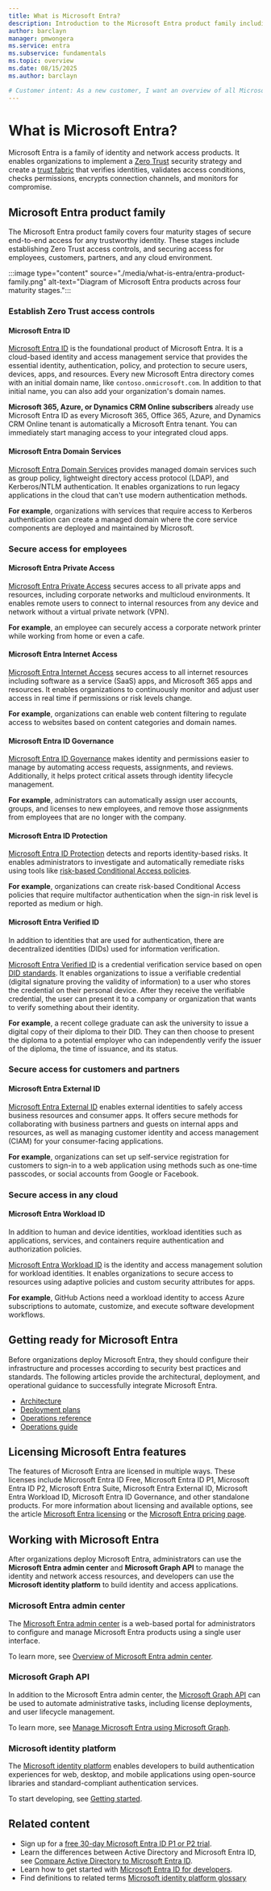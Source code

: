 ```yaml
---
title: What is Microsoft Entra?
description: Introduction to the Microsoft Entra product family including links to get started.
author: barclayn
manager: pmwongera
ms.service: entra
ms.subservice: fundamentals
ms.topic: overview
ms.date: 08/15/2025
ms.author: barclayn

# Customer intent: As a new customer, I want an overview of all Microsoft Entra products including links to get started.
---
```

# What is Microsoft Entra?

Microsoft Entra is a family of identity and network access products. It enables organizations to implement a [Zero Trust](/security/zero-trust/zero-trust-overview) security strategy and create a [trust fabric](https://www.microsoft.com/security/blog/2024/05/08/how-implementing-a-trust-fabric-strengthens-identity-and-network/) that verifies identities, validates access conditions, checks permissions, encrypts connection channels, and monitors for compromise.

## Microsoft Entra product family

The Microsoft Entra product family covers four maturity stages of secure end-to-end access for any trustworthy identity. These stages include establishing Zero Trust access controls, and securing access for employees, customers, partners, and any cloud environment.

:::image type="content" source="./media/what-is-entra/entra-product-family.png" alt-text="Diagram of Microsoft Entra products across four maturity stages.":::

### Establish Zero Trust access controls

#### Microsoft Entra ID

[Microsoft Entra ID](./whatis.md) is the foundational product of Microsoft Entra. It is a cloud-based identity and access management service that provides the essential identity, authentication, policy, and protection to secure users, devices, apps, and resources. Every new Microsoft Entra directory comes with an initial domain name, like `contoso.onmicrosoft.com`. In addition to that initial name, you can also add your organization's domain names.

**Microsoft 365, Azure, or Dynamics CRM Online subscribers** already use Microsoft Entra ID as every Microsoft 365, Office 365, Azure, and Dynamics CRM Online tenant is automatically a Microsoft Entra tenant. You can immediately start managing access to your integrated cloud apps.

#### Microsoft Entra Domain Services

[Microsoft Entra Domain Services](~/identity/domain-services/overview.md) provides managed domain services such as group policy, lightweight directory access protocol (LDAP), and Kerberos/NTLM authentication. It enables organizations to run legacy applications in the cloud that can't use modern authentication methods.

**For example**, organizations with services that require access to Kerberos authentication can create a managed domain where the core service components are deployed and maintained by Microsoft. 

### Secure access for employees

#### Microsoft Entra Private Access

[Microsoft Entra Private Access](~/global-secure-access/overview-what-is-global-secure-access.md#microsoft-entra-private-access) secures access to all private apps and resources, including corporate networks and multicloud environments. It enables remote users to connect to internal resources from any device and network without a virtual private network (VPN).

**For example**, an employee can securely access a corporate network printer while working from home or even a cafe.

#### Microsoft Entra Internet Access

[Microsoft Entra Internet Access](~/global-secure-access/overview-what-is-global-secure-access.md#microsoft-entra-internet-access) secures access to all internet resources including software as a service (SaaS) apps, and Microsoft 365 apps and resources. It enables organizations to continuously monitor and adjust user access in real time if permissions or risk levels change.

**For example**, organizations can enable web content filtering to regulate access to websites based on content categories and domain names.

#### Microsoft Entra ID Governance

[Microsoft Entra ID Governance](~/id-governance/identity-governance-overview.md) makes identity and permissions easier to manage by automating access requests, assignments, and reviews. Additionally, it helps protect critical assets through identity lifecycle management.

**For example**, administrators can automatically assign user accounts, groups, and licenses to new employees, and remove those assignments from employees that are no longer with the company.

#### Microsoft Entra ID Protection

[Microsoft Entra ID Protection](~/id-protection/overview-identity-protection.md) detects and reports identity-based risks. It enables administrators to investigate and automatically remediate risks using tools like [risk-based Conditional Access policies](../id-protection/concept-identity-protection-policies.md).

**For example**, organizations can create risk-based Conditional Access policies that require multifactor authentication when the sign-in risk level is reported as medium or high.

#### Microsoft Entra Verified ID

In addition to identities that are used for authentication, there are decentralized identities (DIDs) used for information verification.

[Microsoft Entra Verified ID](~/verified-id/decentralized-identifier-overview.md) is a credential verification service based on open [DID standards](~/verified-id/verifiable-credentials-standards.md). It enables organizations to issue a verifiable credential (digital signature proving the validity of information) to a user who stores the credential on their personal device. After they receive the verifiable credential, the user can present it to a company or organization that wants to verify something about their identity.

**For example**, a recent college graduate can ask the university to issue a digital copy of their diploma to their DID. They can then choose to present the diploma to a potential employer who can independently verify the issuer of the diploma, the time of issuance, and its status.

### Secure access for customers and partners

#### Microsoft Entra External ID

[Microsoft Entra External ID](~/external-id/external-identities-overview.md) enables external identities to safely access business resources and consumer apps. It offers secure methods for collaborating with business partners and guests on internal apps and resources, as well as managing customer identity and access management (CIAM) for your consumer-facing applications.

**For example**, organizations can set up self-service registration for customers to sign-in to a web application using methods such as one-time passcodes, or social accounts from Google or Facebook.

### Secure access in any cloud

#### Microsoft Entra Workload ID

In addition to human and device identities, workload identities such as applications, services, and containers require authentication and authorization policies. 

[Microsoft Entra Workload ID](~/workload-id/workload-identities-overview.md) is the identity and access management solution for workload identities. It enables organizations to secure access to resources using adaptive policies and custom security attributes for apps.

**For example**, GitHub Actions need a workload identity to access Azure subscriptions to automate, customize, and execute software development workflows.

## Getting ready for Microsoft Entra

Before organizations deploy Microsoft Entra, they should configure their infrastructure and processes according to security best practices and standards. The following articles provide the architectural, deployment, and operational guidance to successfully integrate Microsoft Entra.

* [Architecture](~/architecture/architecture.md)
* [Deployment plans](~/architecture/deployment-plans.md)
* [Operations reference](~/architecture/ops-guide-intro.md)
* [Operations guide](~/architecture/security-operations-introduction.md)

## Licensing Microsoft Entra features

The features of Microsoft Entra are licensed in multiple ways. These licenses include Microsoft Entra ID Free, Microsoft Entra ID P1, Microsoft Entra ID P2, Microsoft Entra Suite, Microsoft Entra External ID, Microsoft Entra Workload ID, Microsoft Entra ID Governance, and other standalone products. For more information about licensing and available options, see the article [Microsoft Entra licensing](licensing.md) or the [Microsoft Entra pricing page](https://www.microsoft.com/security/business/microsoft-entra-pricing).

## Working with Microsoft Entra

After organizations deploy Microsoft Entra, administrators can use the **Microsoft Entra admin center** and **Microsoft Graph API** to manage the identity and network access resources, and developers can use the **Microsoft identity platform** to build identity and access applications. 

### Microsoft Entra admin center

The [Microsoft Entra admin center](https://entra.microsoft.com/) is a web-based portal for administrators to configure and manage Microsoft Entra products using a single user interface.

To learn more, see [Overview of Microsoft Entra admin center](./entra-admin-center.md).

### Microsoft Graph API

In addition to the Microsoft Entra admin center, the [Microsoft Graph API](/graph/api/overview) can be used to automate administrative tasks, including license deployments, and user lifecycle management.

To learn more, see [Manage Microsoft Entra using Microsoft Graph](/graph/api/resources/identity-network-access-overview).

### Microsoft identity platform

The [Microsoft identity platform](~/identity-platform/v2-overview.md) enables developers to build authentication experiences for web, desktop, and mobile applications using open-source libraries and standard-compliant authentication services.

To start developing, see [Getting started](~/identity-platform/v2-overview.md#getting-started).

## Related content

- Sign up for a [free 30-day Microsoft Entra ID P1 or P2 trial](https://azure.microsoft.com/trial/get-started-active-directory/).
- Learn the differences between Active Directory and Microsoft Entra ID, see [Compare Active Directory to Microsoft Entra ID](compare.md).
- Learn how to get started with [Microsoft Entra ID for developers](~/identity-platform/index.yml).
- Find definitions to related terms [Microsoft identity platform glossary](/entra/identity-platform/developer-glossary#tenant)
